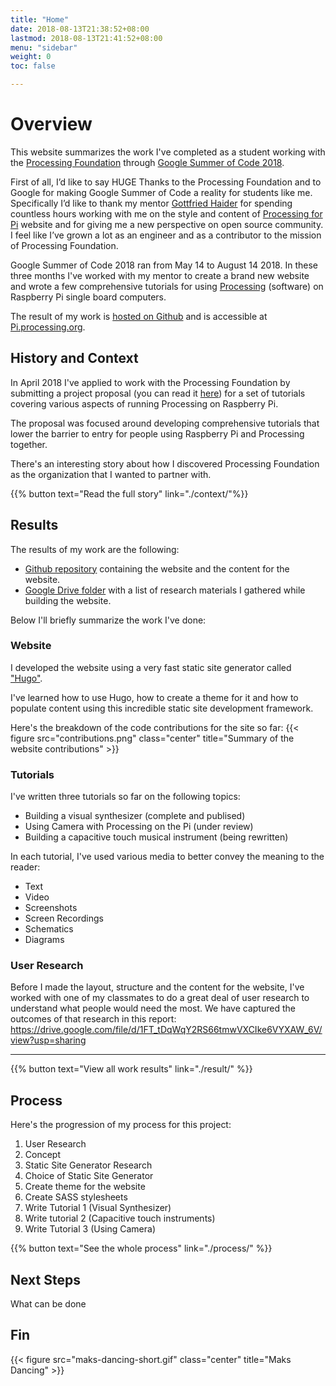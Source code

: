 ```yaml
---
title: "Home"
date: 2018-08-13T21:38:52+08:00
lastmod: 2018-08-13T21:41:52+08:00
menu: "sidebar"
weight: 0
toc: false

---
```


# Overview

This website summarizes the work I've completed as a student working with the [Processing Foundation](https://processingfoundation.org/) through [Google Summer of Code 2018](https://summerofcode.withgoogle.com/).  

First of all, I’d like to say HUGE Thanks to the Processing Foundation and to Google for making Google Summer of Code a reality for students like me. Specifically I’d like to thank my mentor [Gottfried Haider](https://twitter.com/mrgohai) for spending countless hours working with me on the style and content of [Processing for Pi](http://pi.processing.org/) website and for giving me a new perspective on open source community. I feel like I’ve grown a lot as an engineer and as a contributor to the mission of Processing Foundation.

Google Summer of Code 2018 ran from May 14 to August 14 2018. In these three months I've worked with my mentor to create a brand new website and wrote a few comprehensive tutorials for using [Processing](http://processing.org/) (software) on Raspberry Pi single board computers.

The result of my work is [hosted on Github](https://github.com/processing/processing-pi-website/commits/master?author=msurguy) and is accessible at [Pi.processing.org](http://pi.processing.org).

## History and Context

In April 2018 I've applied to work with the Processing Foundation by submitting a project proposal (you can read it [here](https://docs.google.com/document/d/1SShi0Rjh6jHl6s_BIB5TBxKEygU1Knr5GQ1pwikIji8/edit)) for a set of tutorials covering various aspects of running Processing on Raspberry Pi.

The proposal was focused around developing comprehensive tutorials that lower the barrier to entry for people using Raspberry Pi and Processing together. 

There's an interesting story about how I discovered Processing Foundation as the organization that I wanted to partner with.

{{% button text="Read the full story" link="./context/"%}}

## Results

The results of my work are the following:

- [Github repository](https://github.com/processing/processing-pi-website) containing the website and the content for the website.
- [Google Drive folder](https://drive.google.com/drive/folders/1_H9PT0fjTLHWreAVIz_dLWMqnzsWSjcT?usp=sharing) with a list of research materials I gathered while building the website.

Below I'll briefly summarize the work I've done:

### Website

I developed the website using a very fast static site generator called ["Hugo"](https://gohugo.io/). 

I've learned how to use Hugo, how to create a theme for it and how to populate content using this incredible static site development framework.

Here's the breakdown of the code contributions for the site so far: 
{{< figure src="contributions.png" class="center"  title="Summary of the website contributions" >}} 

### Tutorials

I've written three tutorials so far on the following topics:

- Building a visual synthesizer (complete and publised)
- Using Camera with Processing on the Pi (under review)
- Building a capacitive touch musical instrument (being rewritten)

In each tutorial, I've used various media to better convey the meaning to the reader:

- Text
- Video
- Screenshots
- Screen Recordings
- Schematics
- Diagrams

### User Research

Before I made the layout, structure and the content for the website, I've worked with one of my  classmates to do a great deal of user research to understand what people would need the most. We have captured the outcomes of that research in this report: https://drive.google.com/file/d/1FT_tDqWqY2RS66tmwVXCIke6VYXAW_6V/view?usp=sharing 

---

{{% button text="View all work results" link="./result/" %}}

## Process

Here's the progression of my process for this project:

1. User Research
2. Concept
3. Static Site Generator Research 
4. Choice of Static Site Generator
5. Create theme for the website
6. Create SASS stylesheets
7. Write Tutorial 1 (Visual Synthesizer)
8. Write tutorial 2 (Capacitive touch instruments)
9. Write Tutorial 3 (Using Camera)

{{% button text="See the whole process" link="./process/" %}}

## Next Steps

What can be done

## Fin

{{< figure src="maks-dancing-short.gif" class="center"  title="Maks Dancing" >}} 



